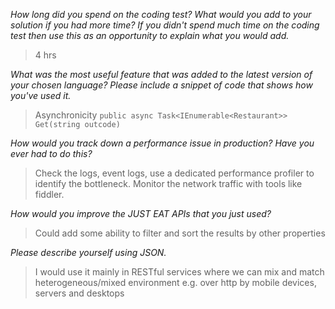 *How long did you spend on the coding test? What would you add to your solution if you had more time? If you didn't spend much time on the coding test then use this as an opportunity to explain what you would add.*
> 4 hrs

*What was the most useful feature that was added to the latest version of your chosen language? Please include a snippet of code that shows how you've used it.*
> Asynchronicity
```public async Task<IEnumerable<Restaurant>> Get(string outcode)```

*How would you track down a performance issue in production? Have you ever had to do this?*
> Check the logs, event logs, use a dedicated performance profiler to identify the bottleneck. Monitor the network traffic with tools like fiddler.

*How would you improve the JUST EAT APIs that you just used?*
> Could add some ability to filter and sort the results by other properties

*Please describe yourself using JSON.*
> I would use it mainly in RESTful services where we can mix and match heterogeneous/mixed environment e.g. over http by mobile devices, servers and desktops
